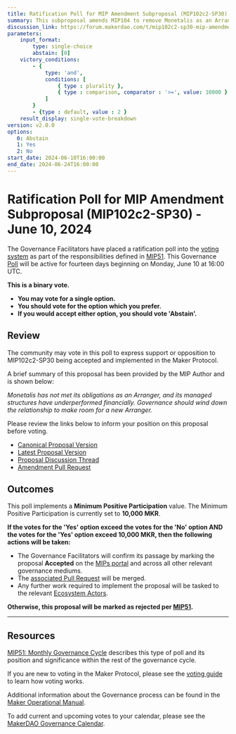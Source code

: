 ```yaml
---
title: Ratification Poll for MIP Amendment Subproposal (MIP102c2-SP30) - June 10, 2024
summary: This subproposal amends MIP104 to remove Monetalis as an Arranger; it also defines additional processes related to the removal of Arrangers.
discussion_link: https://forum.makerdao.com/t/mip102c2-sp30-mip-amendment-subproposal/23729
parameters:
    input_format:
        type: single-choice
        abstain: [0]
    victory_conditions:
        - {
            type: 'and',
            conditions: [
                { type : plurality },
                { type : comparison, comparator : '>=', value: 10000 }
            ]
        }
        - {type : default, value : 2 }
    result_display: single-vote-breakdown
version: v2.0.0
options:
   0: Abstain
   1: Yes
   2: No
start_date: 2024-06-10T16:00:00
end_date: 2024-06-24T16:00:00
---
```

# Ratification Poll for MIP Amendment Subproposal (MIP102c2-SP30) - June 10, 2024

The Governance Facilitators have placed a ratification poll into the [voting system](https://vote.makerdao.com/polling) as part of the responsibilities defined in [MIP51](https://mips.makerdao.com/mips/details/MIP51). This Governance [Poll](https://manual.makerdao.com/governance/governance-cycle/weekly-governance-cycle#weekly-governance-cycle-definitions-mip16c1) will be active for fourteen days beginning on Monday, June 10 at 16:00 UTC.

**This is a binary vote.**

- **You may vote for a single option.**
- **You should vote for the option which you prefer.**
- **If you would accept either option, you should vote 'Abstain'.**

## Review

The community may vote in this poll to express support or opposition to MIP102c2-SP30 being accepted and implemented in the Maker Protocol.

A brief summary of this proposal has been provided by the MIP Author and is shown below:

*Monetalis has not met its obligations as an Arranger, and its managed structures have underperformed financially. Governance should wind down the relationship to make room for a new Arranger.*

Please review the links below to inform your position on this proposal before voting.

* [Canonical Proposal Version](https://github.com/makerdao/mips/blob/99bfdd469cc240c7a73524b1c413193125edf4a6/MIP102/MIP102c2-Subproposals/MIP102c2-SP30.md)
* [Latest Proposal Version](https://mips.makerdao.com/mips/details/MIP102c2SP30)
* [Proposal Discussion Thread](https://forum.makerdao.com/t/mip102c2-sp30-mip-amendment-subproposal/23729)
* [Amendment Pull Request](https://github.com/makerdao/mips/pull/1104)

## Outcomes

This poll implements a **Minimum Positive Participation** value. The Minimum Positive Participation is currently set to **10,000 MKR**.

**If the votes for the 'Yes' option exceed the votes for the 'No' option AND the votes for the 'Yes' option exceed 10,000 MKR, then the following actions will be taken:**

* The Governance Facilitators will confirm its passage by marking the proposal **Accepted** on the [MIPs portal](https://mips.makerdao.com/mips/list) and across all other relevant governance mediums.
* The [associated Pull Request](https://github.com/makerdao/mips/pull/1104) will be merged.
* Any further work required to implement the proposal will be tasked to the relevant [Ecosystem Actors](https://mips.makerdao.com/mips/details/MIP101#7-professional-actors).

**Otherwise, this proposal will be marked as rejected per [MIP51](https://mips.makerdao.com/mips/details/MIP51#mip51c2-ratification-poll).**

---

## Resources

[MIP51: Monthly Governance Cycle](https://mips.makerdao.com/mips/details/MIP51) describes this type of poll and its position and significance within the rest of the governance cycle.

If you are new to voting in the Maker Protocol, please see the [voting guide](https://manual.makerdao.com/governance/voting-in-makerdao/on-chain-governance) to learn how voting works.

Additional information about the Governance process can be found in the [Maker Operational Manual](https://manual.makerdao.com).

To add current and upcoming votes to your calendar, please see the [MakerDAO Governance Calendar](https://manual.makerdao.com/makerdao/calendars/governance-calendar).

